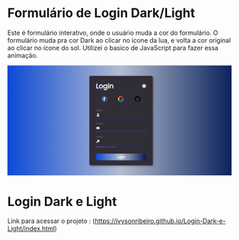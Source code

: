 # Formulário de Login Dark/Light

Este é formulário interativo, onde o usuário muda a cor do formulário. O formulário muda pra cor Dark ao clicar no ícone da lua, e volta a cor original ao clicar no ícone do sol. Utilizei o basico de JavaScript para fazer essa animação.

<p align="center">
<img src="imagens/foto-dark.png"

</p>


# Login Dark e Light

Link para acessar o projeto : (https://ivysonribeiro.github.io/Login-Dark-e-Light/index.html)


 
